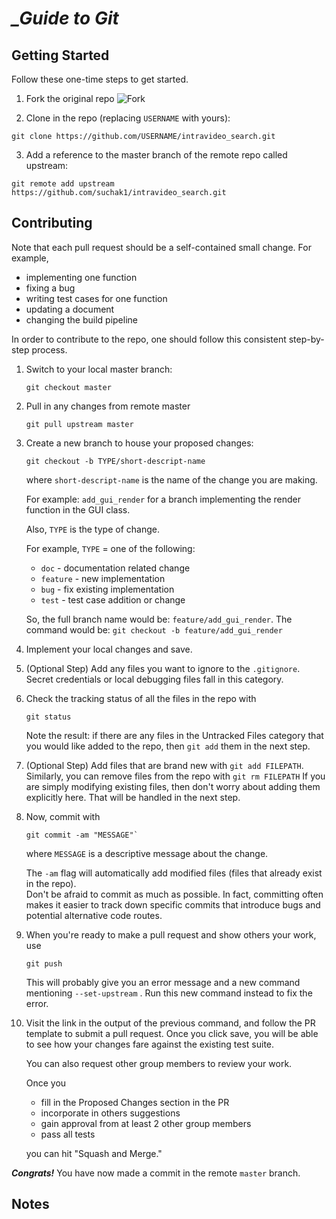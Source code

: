 
# ***_Guide to Git***

## Getting Started

Follow these one-time steps to get started.

1. Fork the original repo
![Fork](fork.PNG)

2. Clone in the repo (replacing `USERNAME` with yours):
```
git clone https://github.com/USERNAME/intravideo_search.git
```

3. Add a reference to the master branch of the remote repo called upstream:
```
git remote add upstream https://github.com/suchak1/intravideo_search.git
```

## Contributing

Note that each pull request should be a self-contained small change.
For example,
- implementing one function
- fixing a bug
- writing test cases for one function
- updating a document
- changing the build pipeline

In order to contribute to the repo, one should follow this consistent step-by-step process.

1. Switch to your local master branch:
	```
	git checkout master
	```

2. Pull in any changes from remote master
	```
	git pull upstream master
	```

3. Create a new branch to house your proposed changes:
	```
	git checkout -b TYPE/short-descript-name
	```

   where `short-descript-name` is the name of the change you are making.

    For example: `add_gui_render` for a branch implementing the render function in the GUI class.

    Also, `TYPE` is the type of change.

    For example, `TYPE` = one of the following:
    - `doc` - documentation related change
    - `feature` - new implementation
    - `bug` - fix existing implementation
    - `test` - test case addition or change


	So, the full branch name would be: `feature/add_gui_render`.
    The command would be: `git checkout -b feature/add_gui_render`

4. Implement your local changes and save.
5. (Optional Step)
	Add any files you want to ignore to the `.gitignore`.
	Secret credentials or local debugging files fall in this category.
6. Check the tracking status of all the files in the repo with
	```
	git status
	```
	Note the result: if there are any files in the Untracked Files category that you would like added to the repo, then `git add` them in the next step.
7. (Optional Step)
	Add files that are brand new with `git add FILEPATH`.
	Similarly, you can remove files from the repo with `git rm FILEPATH`
	If you are simply modifying existing files, then don't worry about adding them explicitly here. That will be handled in the next step.
8. Now, commit with
	```
	git commit -am "MESSAGE"`
	```
	where `MESSAGE` is a descriptive message about the change.

	The `-am` flag will automatically add modified files (files that already exist in the repo).  
	Don't be afraid to commit as much as possible. In fact, committing often makes it easier to track down specific commits that introduce bugs and potential alternative code routes.
9. When you're ready to make a pull request and show others your work, use
	```
	git push
	```
	This will probably give you an error message and a new command mentioning
	`--set-upstream` . Run this new command instead to fix the error.
10. Visit the link in the output of the previous command, and follow the PR template to submit a pull request. Once you click save, you will be able to see how your changes fare against the existing test suite.

	You can also request other group members to review your work.

	Once you
    - fill in the Proposed Changes section in the PR
	- incorporate in others suggestions
	- gain approval from at least 2 other group members
	- pass all tests

	you can hit "Squash and Merge."


***Congrats!*** You have now made a commit in the remote `master` branch.


## Notes
